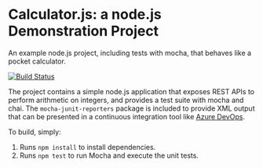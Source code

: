 Calculator.js: a node.js Demonstration Project
==============================================
An example node.js project, including tests with mocha, that behaves like
a pocket calculator.

[![Build Status](https://dev.azure.com/lharminto/Integrating%20External%20Source%20Control%20with%20Azure%20Pipelines/_apis/build/status/lharminto.calculator?branchName=master)](https://dev.azure.com/lharminto/Integrating%20External%20Source%20Control%20with%20Azure%20Pipelines/_build/latest?definitionId=12&branchName=master)

The project contains a simple node.js application that exposes REST APIs
to perform arithmetic on integers, and provides a test suite with mocha
and chai.  The `mocha-junit-reporters` package is included to provide XML
output that can be presented in a continuous integration tool like
[Azure DevOps](https://azure.com/devops).

To build, simply:

1. Runs `npm install` to install dependencies.
2. Runs `npm test` to run Mocha and execute the unit tests.

